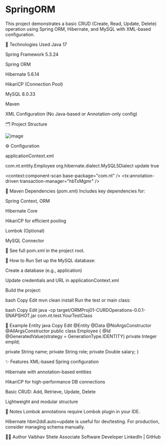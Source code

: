 # SpringORM

This project demonstrates a basic CRUD (Create, Read, Update, Delete) operation using Spring ORM, Hibernate, and MySQL with XML-based configuration.

🔧 Technologies Used
Java 17

Spring Framework 5.3.24

Spring ORM

Hibernate 5.6.14

HikariCP (Connection Pool)

MySQL 8.0.33

Maven

XML Configuration (No Java-based or Annotation-only config)

🗂️ Project Structure

![image](https://github.com/user-attachments/assets/4a03c927-5f3c-4cdc-88cb-e41128fde294)


⚙️ Configuration

applicationContext.xml

<!-- HikariCP DataSource -->
<bean id="hkDs" class="com.zaxxer.hikari.HikariDataSource">
  <property name="driverClassName" value="com.mysql.cj.jdbc.Driver" />
  <property name="jdbcUrl" value="jdbc:mysql://<host>:<port>/<db>" />
  <property name="username" value="root" />
  <property name="password" value="root" />
</bean>

<!-- SessionFactory with Hibernate -->
<bean id="localSesFact" class="org.springframework.orm.hibernate5.LocalSessionFactoryBean">
  <property name="dataSource" ref="hkDs" />
  <property name="annotatedClasses">
    <list>
      <value>com.nt.entity.Employee</value>
    </list>
  </property>
  <property name="hibernateProperties">
    <props>
      <prop key="hibernate.dialect">org.hibernate.dialect.MySQL5Dialect</prop>
      <prop key="hibernate.hbm2ddl.auto">update</prop>
      <prop key="hibernate.show_sql">true</prop>
    </props>
  </property>
</bean>

<!-- HibernateTemplate -->
<bean id="ht" class="org.springframework.orm.hibernate5.HibernateTemplate">
  <property name="sessionFactory" ref="localSesFact" />
</bean>

<!-- Transaction Manager -->
<bean id="hbTxMgmr" class="org.springframework.orm.hibernate5.HibernateTransactionManager">
  <property name="sessionFactory" ref="localSesFact" />
</bean>

<context:component-scan base-package="com.nt" />
<tx:annotation-driven transaction-manager="hbTxMgmr" />

🧾 Maven Dependencies (pom.xml)
Includes key dependencies for:

Spring Context, ORM

Hibernate Core

HikariCP for efficient pooling

Lombok (Optional)

MySQL Connector

📌 See full pom.xml in the project root.

🏃 How to Run
Set up the MySQL database:

Create a database (e.g., application)

Update credentials and URL in applicationContext.xml

Build the project:

bash
Copy
Edit
mvn clean install
Run the test or main class:

bash
Copy
Edit
java -cp target/ORMProj01-CURDOperations-0.0.1-SNAPSHOT.jar com.nt.test.YourTestClass

🧪 Example Entity
java
Copy
Edit
@Entity
@Data
@NoArgsConstructor
@AllArgsConstructor
public class Employee {
  @Id
  @GeneratedValue(strategy = GenerationType.IDENTITY)
  private Integer empId;
  
  private String name;
  private String role;
  private Double salary;
}

✨ Features
XML-based Spring configuration

Hibernate with annotation-based entities

HikariCP for high-performance DB connections

Basic CRUD: Add, Retrieve, Update, Delete

Lightweight and modular structure

📌 Notes
Lombok annotations require Lombok plugin in your IDE.

Hibernate hbm2ddl.auto=update is useful for dev/testing. For production, consider managing schema manually.

🧑‍💻 Author
Vaibhav Shete
Associate Software Developer
LinkedIn | GitHub
